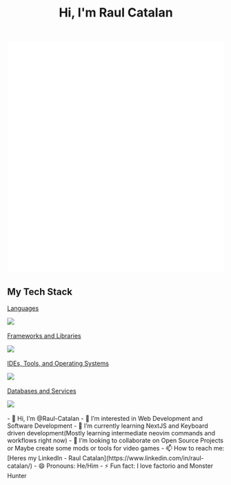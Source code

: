 <div align="center">
<h1>Hi, I'm Raul Catalan</h1>
<br>
<p align="center">
  <img src="/github-metrics.svg" alt="Metrics">
</p>
</div>
<section>
  <h2>My Tech Stack</h2>
  <p align="center">
  <a href="">
    <p>Languages</p>
    <img src="https://skillicons.dev/icons?i=ts,py,js,html,css,bash,c,cpp" />
    <p>Frameworks and Libraries</p>
    <img src="https://skillicons.dev/icons?i=nextjs,nodejs,react,tailwind,docker,express,materialui,npm,pnpm" />
    <p>IDEs, Tools, and Operating Systems</p>
    <img src="https://skillicons.dev/icons?i=git,vscode,neovim,vim,linux,ubuntu,windows,obisidian,postman,githubactions" />
    <p>Databases and Services</p>
    <img src="https://skillicons.dev/icons?i=mysql,sqlite,cloudflare,firebase,vercel" />
  </a>
</p>
</section>
- 👋 Hi, I’m @Raul-Catalan
- 👀 I’m interested in Web Development and Software Development
- 🌱 I’m currently learning NextJS and Keyboard driven development(Mostly learning intermediate neovim commands and workflows right now)
- 💞️ I’m looking to collaborate on Open Source Projects or Maybe create some mods or tools for video games
- 📫 How to reach me: [Heres my LinkedIn - Raul Catalan](https://www.linkedin.com/in/raul-catalan/)
- 😄 Pronouns: He/Him
- ⚡ Fun fact: I love factorio and Monster Hunter

<!---
Raul-Catalan/Raul-Catalan is a ✨ special ✨ repository because its `README.md` (this file) appears on your GitHub profile.
You can click the Preview link to take a look at your changes.
--->
